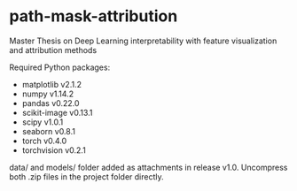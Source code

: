 # path-mask-attribution
Master Thesis on Deep Learning interpretability with feature visualization and attribution methods


Required Python packages:

* matplotlib v2.1.2 
* numpy v1.14.2   
* pandas v0.22.0   
* scikit-image v0.13.1   
* scipy v1.0.1    
* seaborn v0.8.1    
* torch v0.4.0    
* torchvision v0.2.1


data/ and models/ folder added as attachments in release v1.0. Uncompress both .zip files in the project folder directly.